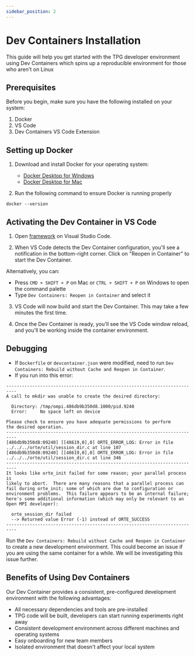 ```yaml
---
sidebar_position: 2
---
```


# Dev Containers Installation

This guide will help you get started with the TPG developer environment using Dev Containers which spins up a reproducible environment for those who aren't on Linux

## Prerequisites

Before you begin, make sure you have the following installed on your system:

1. Docker
2. VS Code
3. Dev Containers VS Code Extension

## Setting up Docker

1. Download and install Docker for your operating system:

   - [Docker Desktop for Windows](https://docs.docker.com/docker-for-windows/install/)
   - [Docker Desktop for Mac](https://docs.docker.com/docker-for-mac/install/)

2. Run the following command to ensure Docker is running properly

```
docker --version
```

## Activating the Dev Container in VS Code

1. Open [framework](https://github.com/tangledprogramgraphs/framework) on Visual Studio Code.

2. When VS Code detects the Dev Container configuration, you'll see a
   notification in the bottom-right corner. Click on "Reopen in Container" to
   start the Dev Container.

Alternatively, you can:

- Press `CMD + SHIFT + P` on Mac or `CTRL + SHIFT + P` on Windows to open the command palette
- Type `Dev Containers: Reopen in Container` and select it

3. VS Code will now build and start the Dev Container. This may take a few
   minutes the first time.

4. Once the Dev Container is ready, you'll see the VS Code window reload, and
   you'll be working inside the container environment.

## Debugging

- If `Dockerfile` or `devcontainer.json` were modified, need to run `Dev Containers: Rebuild without Cache and Reopen in Container`.
- If you run into this error:

```shell
--------------------------------------------------------------------------
A call to mkdir was unable to create the desired directory:

  Directory: /tmp/ompi.486db9b350d8.1000/pid.9240
  Error:     No space left on device

Please check to ensure you have adequate permissions to perform
the desired operation.
--------------------------------------------------------------------------
[486db9b350d8:09240] [[48619,0],0] ORTE_ERROR_LOG: Error in file ../../../orte/util/session_dir.c at line 107
[486db9b350d8:09240] [[48619,0],0] ORTE_ERROR_LOG: Error in file ../../../orte/util/session_dir.c at line 346
--------------------------------------------------------------------------
It looks like orte_init failed for some reason; your parallel process is
likely to abort.  There are many reasons that a parallel process can
fail during orte_init; some of which are due to configuration or
environment problems.  This failure appears to be an internal failure;
here's some additional information (which may only be relevant to an
Open MPI developer):

  orte_session_dir failed
  --> Returned value Error (-1) instead of ORTE_SUCCESS
--------------------------------------------------------------------------
```

Run the `Dev Containers: Rebuild without Cache and Reopen in Container` to create a new development environment. This could become an issue if you are using the same container for a while. We will be investigating this issue further.

## Benefits of Using Dev Containers

Our Dev Container provides a consistent, pre-configured development environment
with the following advantages:

- All necessary dependencies and tools are pre-installed
- TPG code will be built, developers can start running experiments right away
- Consistent development environment across different machines and operating
  systems
- Easy onboarding for new team members
- Isolated environment that doesn't affect your local system
